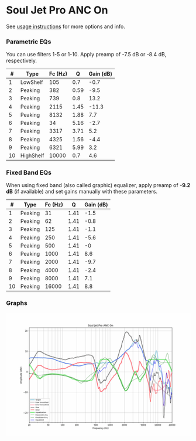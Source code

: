 # Soul Jet Pro ANC On
See [usage instructions](https://github.com/jaakkopasanen/AutoEq#usage) for more options and info.

### Parametric EQs
You can use filters 1-5 or 1-10. Apply preamp of -7.5 dB or -8.4 dB, respectively.

|   # | Type      |   Fc (Hz) |    Q |   Gain (dB) |
|-----|-----------|-----------|------|-------------|
|   1 | LowShelf  |       105 | 0.7  |        -0.7 |
|   2 | Peaking   |       382 | 0.59 |        -9.5 |
|   3 | Peaking   |       739 | 0.8  |        13.2 |
|   4 | Peaking   |      2115 | 1.45 |       -11.3 |
|   5 | Peaking   |      8132 | 1.88 |         7.7 |
|   6 | Peaking   |        34 | 5.16 |        -2.7 |
|   7 | Peaking   |      3317 | 3.71 |         5.2 |
|   8 | Peaking   |      4325 | 1.56 |        -4.4 |
|   9 | Peaking   |      6321 | 5.99 |         3.2 |
|  10 | HighShelf |     10000 | 0.7  |         4.6 |

### Fixed Band EQs
When using fixed band (also called graphic) equalizer, apply preamp of **-9.2 dB** (if available) and set gains manually with these parameters.

|   # | Type    |   Fc (Hz) |    Q |   Gain (dB) |
|-----|---------|-----------|------|-------------|
|   1 | Peaking |        31 | 1.41 |        -1.5 |
|   2 | Peaking |        62 | 1.41 |        -0.8 |
|   3 | Peaking |       125 | 1.41 |        -1.1 |
|   4 | Peaking |       250 | 1.41 |        -5.6 |
|   5 | Peaking |       500 | 1.41 |        -0   |
|   6 | Peaking |      1000 | 1.41 |         8.6 |
|   7 | Peaking |      2000 | 1.41 |        -9.7 |
|   8 | Peaking |      4000 | 1.41 |        -2.4 |
|   9 | Peaking |      8000 | 1.41 |         7.1 |
|  10 | Peaking |     16000 | 1.41 |         8.8 |

### Graphs
![](./Soul%20Jet%20Pro%20ANC%20On.png)
